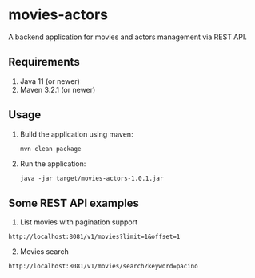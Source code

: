 # movies-actors
A backend application for movies and actors management via REST API.

## Requirements
1. Java 11 (or newer)
2. Maven 3.2.1 (or newer)

## Usage
1. Build the application using maven:
    ```bash
    mvn clean package
    ```
2. Run the application:
    ```batch
    java -jar target/movies-actors-1.0.1.jar
    ```
    
## Some REST API examples
1. List movies with pagination support
```url
http://localhost:8081/v1/movies?limit=1&offset=1
```
2. Movies search
```url
http://localhost:8081/v1/movies/search?keyword=pacino
```
